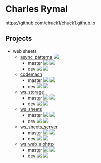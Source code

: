 Charles Rymal
=============

https://github.com/chuck1/chuck1.github.io

Projects
--------

- web sheets
  - [async_patterns](https://github.com/chuck1/async_patterns)
    [![][async_patterns_docs_latest_img]][async_patterns_docs_latest]
    - master
      [![][async_patterns_travis_master]][async_patterns_travis]
      [![][async_patterns_codecov_master]][async_patterns_codecov]
    - dev
      [![][async_patterns_travis_dev]][async_patterns_travis]
      [![][async_patterns_codecov_dev]][async_patterns_codecov]
  - [codemach](https://github.com/chuck1/codemach)
    - master
      [![][codemach_travis_master]][codemach_travis]
      [![][codemach_codecov_master]][codemach_codecov]
    - dev
      [![][codemach_travis_dev]][codemach_travis]
      [![][codemach_codecov_dev]][codemach_codecov]
  - [ws_storage](https://github.com/chuck1/ws_storage)
    - master
      [![][ws_storage_travis_master]][ws_storage_travis]
      [![][ws_storage_codecov_master]][ws_storage_codecov]
    - dev
      [![][ws_storage_travis_dev]][ws_storage_travis]
      [![][ws_storage_codecov_dev]][ws_storage_codecov]
  - [ws_sheets](https://github.com/chuck1/ws_sheets)
    - master
      [![][ws_sheets_travis_master]][ws_sheets_travis]
      [![][ws_sheets_codecov_master]][ws_sheets_codecov]
    - dev
      [![][ws_sheets_travis_dev]][ws_sheets_travis]
      [![][ws_sheets_codecov_dev]][ws_sheets_codecov]
  - [ws_sheets_server](https://github.com/chuck1/ws_sheets_server)
    - master
      [![][ws_sheets_server_travis_master]][ws_sheets_server_travis]
      [![][ws_sheets_server_codecov_master]][ws_sheets_server_codecov]
    - dev
      [![][ws_sheets_server_travis_dev]][ws_sheets_server_travis]
      [![][ws_sheets_server_codecov_dev]][ws_sheets_server_codecov]
  - [ws_web_aiohttp](https://github.com/chuck1/ws_web_aiohttp)
    - master
      [![][ws_web_aiohttp_travis_master]][ws_web_aiohttp_travis]
      [![][ws_web_aiohttp_codecov_master]][ws_web_aiohttp_codecov]
    - dev
      [![][ws_web_aiohttp_travis_dev]][ws_web_aiohttp_travis]
      [![][ws_web_aiohttp_codecov_dev]][ws_web_aiohttp_codecov]

[async_patterns_travis]: https://travis-ci.org/chuck1/async_patterns
[async_patterns_travis_master]: https://travis-ci.org/chuck1/async_patterns.svg?branch=master
[async_patterns_travis_dev]: https://travis-ci.org/chuck1/async_patterns.svg?branch=dev
[async_patterns_codecov]: https://codecov.io/gh/chuck1/async_patterns
[async_patterns_codecov_master]: https://codecov.io/gh/chuck1/async_patterns/branch/master/graph/badge.svg
[async_patterns_codecov_dev]: https://codecov.io/gh/chuck1/async_patterns/branch/dev/graph/badge.svg

[async_patterns_docs_stable]: https://async_patterns.readthedocs.io/en/stable
[async_patterns_docs_stable_img]: https://readthedocs.org/projects/async_patterns/badge/?version=stable
[async_patterns_docs_latest]: https://async_patterns.readthedocs.io/en/latest
[async_patterns_docs_latest_img]: https://readthedocs.org/projects/async_patterns/badge/?version=latest

[codemach_travis]: https://travis-ci.org/chuck1/codemach
[codemach_travis_master]: https://travis-ci.org/chuck1/codemach.svg?branch=master
[codemach_travis_dev]: https://travis-ci.org/chuck1/codemach.svg?branch=dev
[codemach_codecov]: https://codecov.io/gh/chuck1/codemach
[codemach_codecov_master]: https://codecov.io/gh/chuck1/codemach/branch/master/graph/badge.svg
[codemach_codecov_dev]: https://codecov.io/gh/chuck1/codemach/branch/dev/graph/badge.svg

[ws_storage_travis]: https://travis-ci.org/chuck1/ws_storage
[ws_storage_travis_master]: https://travis-ci.org/chuck1/ws_storage.svg?branch=master
[ws_storage_travis_dev]: https://travis-ci.org/chuck1/ws_storage.svg?branch=dev
[ws_storage_codecov]: https://codecov.io/gh/chuck1/ws_storage
[ws_storage_codecov_master]: https://codecov.io/gh/chuck1/ws_storage/branch/master/graph/badge.svg
[ws_storage_codecov_dev]: https://codecov.io/gh/chuck1/ws_storage/branch/dev/graph/badge.svg

[ws_sheets_travis]: https://travis-ci.org/chuck1/ws_sheets
[ws_sheets_travis_master]: https://travis-ci.org/chuck1/ws_sheets.svg?branch=master
[ws_sheets_travis_dev]: https://travis-ci.org/chuck1/ws_sheets.svg?branch=dev
[ws_sheets_codecov]: https://codecov.io/gh/chuck1/ws_sheets
[ws_sheets_codecov_master]: https://codecov.io/gh/chuck1/ws_sheets/branch/master/graph/badge.svg
[ws_sheets_codecov_dev]: https://codecov.io/gh/chuck1/ws_sheets/branch/dev/graph/badge.svg

[ws_sheets_server_travis]: https://travis-ci.org/chuck1/ws_sheets_server
[ws_sheets_server_travis_master]: https://travis-ci.org/chuck1/ws_sheets_server.svg?branch=master
[ws_sheets_server_travis_dev]: https://travis-ci.org/chuck1/ws_sheets_server.svg?branch=dev
[ws_sheets_server_codecov]: https://codecov.io/gh/chuck1/ws_sheets_server
[ws_sheets_server_codecov_master]: https://codecov.io/gh/chuck1/ws_sheets_server/branch/master/graph/badge.svg
[ws_sheets_server_codecov_dev]: https://codecov.io/gh/chuck1/ws_sheets_server/branch/dev/graph/badge.svg

[ws_web_aiohttp_travis]: https://travis-ci.org/chuck1/ws_web_aiohttp
[ws_web_aiohttp_travis_master]: https://travis-ci.org/chuck1/ws_web_aiohttp.svg?branch=master
[ws_web_aiohttp_travis_dev]: https://travis-ci.org/chuck1/ws_web_aiohttp.svg?branch=dev
[ws_web_aiohttp_codecov]: https://codecov.io/gh/chuck1/ws_web_aiohttp
[ws_web_aiohttp_codecov_master]: https://codecov.io/gh/chuck1/ws_web_aiohttp/branch/master/graph/badge.svg
[ws_web_aiohttp_codecov_dev]: https://codecov.io/gh/chuck1/ws_web_aiohttp/branch/dev/graph/badge.svg


